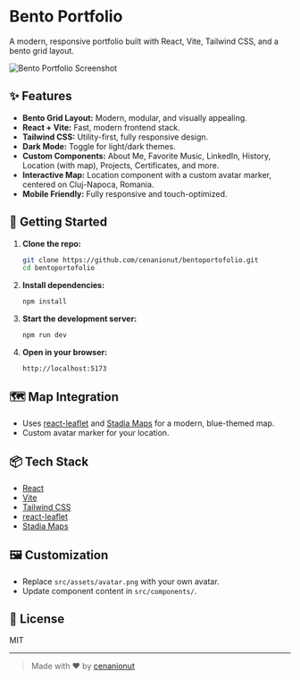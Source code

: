 # Bento Portfolio

A modern, responsive portfolio built with React, Vite, Tailwind CSS, and a bento grid layout.

![Bento Portfolio Screenshot](./screenshot.png)

## ✨ Features

- **Bento Grid Layout:** Modern, modular, and visually appealing.
- **React + Vite:** Fast, modern frontend stack.
- **Tailwind CSS:** Utility-first, fully responsive design.
- **Dark Mode:** Toggle for light/dark themes.
- **Custom Components:** About Me, Favorite Music, LinkedIn, History, Location (with map), Projects, Certificates, and more.
- **Interactive Map:** Location component with a custom avatar marker, centered on Cluj-Napoca, Romania.
- **Mobile Friendly:** Fully responsive and touch-optimized.

## 🚀 Getting Started

1. **Clone the repo:**

   ```bash
   git clone https://github.com/cenanionut/bentoportofolio.git
   cd bentoportofolio
   ```

2. **Install dependencies:**

   ```bash
   npm install
   ```

3. **Start the development server:**

   ```bash
   npm run dev
   ```

4. **Open in your browser:**
   ```
   http://localhost:5173
   ```

## 🗺️ Map Integration

- Uses [react-leaflet](https://react-leaflet.js.org/) and [Stadia Maps](https://stadiamaps.com/) for a modern, blue-themed map.
- Custom avatar marker for your location.

## 📦 Tech Stack

- [React](https://react.dev/)
- [Vite](https://vitejs.dev/)
- [Tailwind CSS](https://tailwindcss.com/)
- [react-leaflet](https://react-leaflet.js.org/)
- [Stadia Maps](https://stadiamaps.com/)

## 🖼️ Customization

- Replace `src/assets/avatar.png` with your own avatar.
- Update component content in `src/components/`.

## 📄 License

MIT

---

> Made with ❤️ by [cenanionut](https://github.com/cenanionut)
